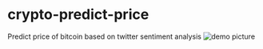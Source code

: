 # crypto-predict-price
Predict price of bitcoin based on twitter sentiment analysis
![demo picture](https://bitbucket.org/vxuandai/vini-intern/raw/4d337157fcc811eb62f167ab2cc17d386c932189/crypto_price_predict/illustrate/1.png)
